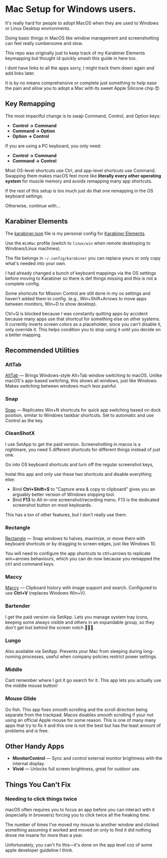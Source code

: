 # Mac Setup for Windows users.

It's really hard for people to adopt MacOS when they are used to Windows or Linux Desktop environments.

Doing basic things in MacOS like window management and screenshotting can feel really cumbersome and slow.

This repo was originally just to keep track of my Karabiner Elements keymapping but thought id quickly
smash this guide in here too.

I dont have links to all the apps sorry, I might track them down again and add links later.

It is by no means comprehensive or complete just something to help ease the pain and allow you to
adopt a Mac with its sweet Apple Silicone chip 😍.

## Key Remapping

The most impactful change is to swap Command, Control, and Option keys:

- **Control → Command**
- **Command → Option**
- **Option → Control**

If you are using a PC keyboard, you only need:

- **Control → Command**
- **Command → Control**

Most OS-level shortcuts use Ctrl, and app-level shortcuts use Command.
Swapping them makes macOS feel more like **literally every other operating system** 
for muscle memory and avoids remapping many app shortcuts.

If the rest of this setup is too much just do that one remapping in the OS keyboard settings.

Otherwise, continue with...

## Karabiner Elements

The [karabiner.json](karabiner.json) file is my personal config for [Karabiner Elements](https://karabiner-elements.pqrs.org/).

Use the `WinMac` profile (switch to `linux/win` when remote desktoping to Windows/Linux machines).

The file belongs in `~/.config/karabiner` you can replace yours or only copy what's needed into your own.

I had already changed a bunch of keyboard mappings via the OS settings before moving to Karabiner
so there is def things missing and this is not a complete config.

Some shortcuts for Mission Control are still done in my os settings and haven't added them to config.
(e.g., Win+Shift+Arrows to move apps between monitors, Win+D to show desktop).

Ctrl+Q is blocked because I was constantly quitting apps by accident because many apps
use that shortcut for something else on other systems.
It currently inverts screen colors as a placeholder, since you can't disable it, only override it.
This helps condition you to stop using it until you decide on a better mapping.

## Recommended Utilities

### AltTab
[AltTab](https://github.com/lwouis/alt-tab-macos/releases)
— Brings Windows-style Alt+Tab window switching to macOS.
Unlike macOS's app-based switching, this shows all windows, just like Windows.
Makes switching between windows much less painful.

### Snap
[Snap](https://apps.apple.com/au/app/snap/id418073146?mt=12)
— Replicates Win+N shortcuts for quick app switching based on dock position,
similar to Windows taskbar shortcuts.
Set to automatic and use Control as the key.

### CleanShotX
I use SetApp to get the paid version.
Screenshotting in macos is a nightmare, you need 5 different shortcuts for different things instead of just one.

Go into OS keyboard shortcuts and turn off the regular screenshot keys,

Instal this app and only use these two shortcuts and disable everything else:
- Bind **Ctrl+Shift+S** to "Capture area & copy to clipboard" gives you an arguably better version of Windows snipping tool.
- Bind **F13** to All-in-one screenshot/recording menu. F13 is the dedicated screenshot button on most keyboards.

This has a ton of other features, but I don't really use them.

### Rectangle
[Rectangle](https://rectangleapp.com/)
— Snap windows to halves, maximize, or move them with keyboard shortcuts
or by dragging to screen edges, just like Windows 10.

You will need to configure the app shortcuts to ctrl+arrows to replicate win+arrows behaviours,
which you can do now because you remapped the ctrl and command keys. 

### Maccy
[Maccy](https://maccy.app/)
— Clipboard history with image support and search.
Configured to use **Ctrl+V** (replaces Windows Win+V).

### Bartender
I get the paid version via SetApp.
Lets you manage system tray icons, keeping some always visible
and others in an expandable group, so they don't get lost behind the screen notch 🤦🏻‍♂️.

### Lungo
Also available via SetApp.
Prevents your Mac from sleeping during long-running processes,
useful when company policies restrict power settings.

### Middle
Cant remember where I got it go search for it.
This app lets you actually use the middle mouse button!

### Mouse Glide
Go fish.
This app fixes smooth scrolling and the scroll direction being separate from the trackpad.
Macos disables smooth scrolling if your not using an official Apple mouse for some reason.
This is one of many many apps that try to fix it and this one is not the best but has the least amount of problems and is free.

### 

## Other Handy Apps

- **MonitorControl** — Sync and control external monitor brightness with the internal display.
- **Vivid** — Unlocks full screen brightness, great for outdoor use.


## Things You Can't Fix

### Needing to click things twice
macOS often requires you to focus an app before you can interact with it (especially in browsers)
forcing you to click twice all the freaking time.

The number of times I've moved my mouse to another window and clicked something assuming it worked and moved on
only to find it did nothing drove me insane for more than a year.

Unfortunately, you can't fix this—it's done on the app level coz of some apple developer guideline I think.
